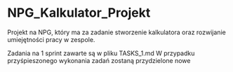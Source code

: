 # NPG_Kalkulator_Projekt
Projekt na NPG, który ma za zadanie stworzenie kalkulatora oraz rozwijanie umiejętności pracy w zespole.

Zadania na 1 sprint zawarte są w pliku TASKS_1.md
W przypadku przyśpieszonego wykonania zadań zostaną przydzielone nowe
